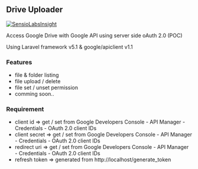 ## Drive Uploader

[![SensioLabsInsight](https://insight.sensiolabs.com/projects/01d809ba-3634-4575-90ed-9bc6668a30f3/small.png)](https://insight.sensiolabs.com/projects/01d809ba-3634-4575-90ed-9bc6668a30f3)

Access Google Drive with Google API using server side oAuth 2.0 (POC)

Using Laravel framework v5.1 & google/apiclient v1.1

### Features
- file & folder listing
- file upload / delete
- file set / unset permission
- comming soon..


### Requirement
- client id     => get / set from Google Developers Console - API Manager - Credentials - OAuth 2.0 client IDs
- client secret => get / set from Google Developers Console - API Manager - Credentials - OAuth 2.0 client IDs
- redirect uri  => get / set from Google Developers Console - API Manager - Credentials - OAuth 2.0 client IDs
- refresh token => generated from http://localhost/generate_token
